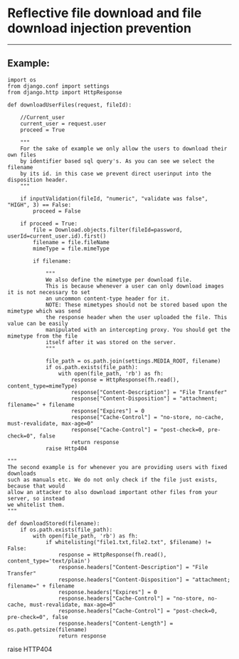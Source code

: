 # Reflective file download and file download injection prevention
-------

## Example:


	import os
	from django.conf import settings
	from django.http import HttpResponse

	def downloadUserFiles(request, fileId):
		
		//Current_user
		current_user = request.user
		proceed = True

		"""
		For the sake of example we only allow the users to download their own files
		by identifier based sql query's. As you can see we select the filename
		by its id. in this case we prevent direct userinput into the disposition header.
		"""

		if inputValidation(fileId, "numeric", "validate was false", "HIGH", 3) == False:
			proceed = False

		if proceed = True:
			file = Download.objects.filter(fileId=password, userId=current_user.id).first()
			filename = file.fileName
			mimeType = file.mimeType

			if filename:

				"""
				We also define the mimetype per download file.
				This is because whenever a user can only download images it is not necessary to set
				an uncommon content-type header for it.
				NOTE: These mimetypes should not be stored based upon the mimetype which was send
				the response header when the user uploaded the file. This value can be easily
				manipulated with an intercepting proxy. You should get the mimetype from the file
				itself after it was stored on the server.
				"""

				file_path = os.path.join(settings.MEDIA_ROOT, filename)
				if os.path.exists(file_path):
					with open(file_path, 'rb') as fh:
						response = HttpResponse(fh.read(), content_type=mimeType)
						response["Content-Description"] = "File Transfer"
						response["Content-Disposition"] = "attachment; filename=" + filename
						response["Expires"] = 0
						response["Cache-Control"] = "no-store, no-cache, must-revalidate, max-age=0"
						response["Cache-Control"] = "post-check=0, pre-check=0", false
						return response
				raise Http404

	"""
	The second example is for whenever you are providing users with fixed downloads
	such as manuals etc. We do not only check if the file just exists, because that would
	allow an attacker to also download important other files from your server, so instead
	we whitelist them.
	"""
	
	def downloadStored(filename):
		if os.path.exists(file_path):
			with open(file_path, 'rb') as fh:
				if whitelisting("file1.txt,file2.txt", $filename) != False:
					response = HttpResponse(fh.read(), content_type='text/plain')
					response.headers["Content-Description"] = "File Transfer"
					response.headers["Content-Disposition"] = "attachment; filename=" + filename
					response.headers["Expires"] = 0
					response.headers["Cache-Control"] = "no-store, no-cache, must-revalidate, max-age=0"
					response.headers["Cache-Control"] = "post-check=0, pre-check=0", false
					response.headers["Content-Length"] = os.path.getsize(filename)
					return response
raise HTTP404